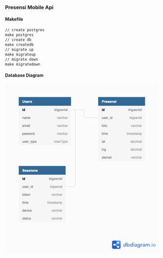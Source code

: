 ### Presensi Mobile Api

#### Makefile 
```
// create postgres
make postgres
// create db
make createdb
// migrate up
make migrateup
// migrate down
make migratedown
```

#### Database Diagram
![ERD](/Presensi%20Diagram.png)
